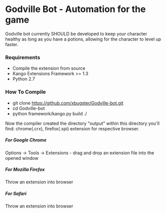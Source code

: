 # Godville Bot - Automation for the game

Godville bot currently SHOULD be developed to keep your character healthy as long as you have a potions, allowing for the character to level up faster.

### Requirements

* Compile the extension from source
* Kango Extensions Framework >= 1.3
* Python 2.7

### How To Compile
* git clone https://github.com/xbugster/Godville-bot.git
* cd Godville-bot
* python framework/kango.py build ./

Now the compiler created the directory "output" within this directory you'll find:
chrome(.crx), firefox(.xpi) extension for respective browser.

##### For Google Chrome
Options -> Tools -> Extensions - drag and drop an extension file into the opened window

##### For Mozilla Firefox
Throw an extension into browser

##### For Safari
Throw an extension into browser
